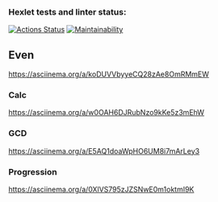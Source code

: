 ### Hexlet tests and linter status:
[![Actions Status](https://github.com/alexander-masalov/python-project-49/workflows/hexlet-check/badge.svg)](https://github.com/alexander-masalov/python-project-49/actions)
[![Maintainability](https://api.codeclimate.com/v1/badges/bcf3a860a72da6d8a2b3/maintainability)](https://codeclimate.com/github/alexander-masalov/python-project-49/maintainability)

## Even
https://asciinema.org/a/koDUVVbyyeCQ28zAe8OmRMmEW
### Calc
https://asciinema.org/a/w0OAH6DJRubNzo9kKe5z3mEhW
### GCD
https://asciinema.org/a/E5AQ1doaWpHO6UM8i7mArLey3
### Progression
https://asciinema.org/a/0XlVS795zJZSNwE0m1oktmI9K